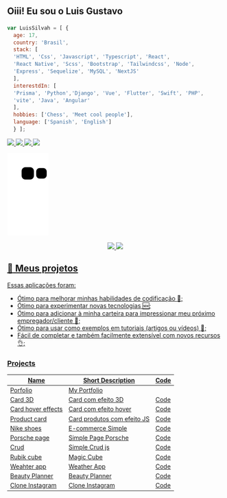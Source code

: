   <!-- 
    welcome my readme

    developer: Luis Silvah
    email: luisgsilva21@gmail.com
    date Create: ?

    webSite: https://luissilva.vercel.app/
   -->

## Oiii! Eu sou o Luis Gustavo 
```js
var LuisSilvah = [ {
  age: 17,
  country: 'Brasil',
  stack: [
  'HTML', 'Css', 'Javascript', 'Typescript', 'React', 
  'React Native', 'Scss', 'Bootstrap', 'Tailwindcss', 'Node', 
  'Express', 'Sequelize', 'MySQL', 'NextJS'
  ],
  interestdIn: [
  'Prisma', 'Python','Django', 'Vue', 'Flutter', 'Swift', 'PHP',
  'vite', 'Java', 'Angular'
  ],
  hobbies: ['Chess', 'Meet cool people'],
  language: ['Spanish', 'English']
  } ];
```
<p>
<a href="https://www.linkedin.com/in/luis-gustavo-4b35411ab/" rel="nofollow">
  <img src="https://camo.githubusercontent.com/c00f87aeebbec37f3ee0857cc4c20b21fefde8a96caf4744383ebfe44a47fe3f/68747470733a2f2f696d672e736869656c64732e696f2f62616467652f2d4c696e6b6564496e2d2532333030373742353f7374796c653d666f722d7468652d6261646765266c6f676f3d6c696e6b6564696e266c6f676f436f6c6f723d7768697465" data-canonical-src="https://img.shields.io/badge/-LinkedIn-%230077B5?style=for-the-badge&amp;logo=linkedin&amp;logoColor=white" style="max-width:100%;">
  </a>
<a href="https://www.instagram.com/_luis.silvah/" rel="nofollow">
  <img src="https://camo.githubusercontent.com/acaa286597b43c96dc02b69b90de15a65c52063e31835b763a061cc815f64bac/68747470733a2f2f696d672e736869656c64732e696f2f62616467652f2d496e7374616772616d2d2532334534343035463f7374796c653d666f722d7468652d6261646765266c6f676f3d696e7374616772616d266c6f676f436f6c6f723d7768697465" data-canonical-src="https://img.shields.io/badge/-Instagram-%23E4405F?style=for-the-badge&amp;logo=instagram&amp;logoColor=white" style="max-width:100%;">
  </a>
  <a  href="mailto:luisgsilva21@gmail.com" rel="nofollow" >
    <img src="https://img.shields.io/badge/-Gmail-%23333?style=for-the-badge&logo=gmail&logoColor=white" target="_blank">
  </a>
  <a href="https://www.github.com/LuisSilvah" rel="nofollow">
  <img src="https://img.shields.io/github/followers/LuisSilvah.svg?style=for-the-badge&logo=github&logoColor=white&label=Follow&maxAge=23333?" style="max-width:100%;">
  </a> 
</p>
  
![snake animation](https://github.com/LuisSilvah/LuisSilvah/blob/output/github-contribution-grid-snake.svg)

<div align="center">
  <a href="https://github.com/LuisSilvah">
  <img height="180em" src="https://github-readme-stats.vercel.app/api?username=LuisSilvah&show_icons=true&theme=dark&include_all_commits=true&count_private=true"/>
  <img height="180em" src="https://github-readme-stats.vercel.app/api/top-langs/?username=LuisSilvah&layout=compact&langs_count=7&theme=dark"/>
</div>

<!-- [![Luis GitHub stats](https://github-readme-stats.vercel.app/api?username=LuisSilvah)](https://github.com/LuisSilvah/github-readme-stats) -->

  ## :ledger: Meus projetos

Essas aplicações foram:

- Ótimo para melhorar minhas habilidades de codificação :muscle:;
- Ótimo para experimentar novas tecnologias 🆕;
- Ótimo para adicionar à minha carteira para impressionar meu próximo empregador/cliente :file_folder:;
- Ótimo para usar como exemplos em tutoriais (artigos ou vídeos) :page_with_curl:;
- Fácil de completar e também facilmente extensível com novos recursos :ok_hand:;

### Projects


| Name                                                                              | Short Description                                          | Code  |
| --------------------------------------------------------------------------------- | ---------------------------------------------------------- | ----- |
| [Porfolio](https://luissilvah.vercel.app/)| My Portfolio              
| [Card 3D](https://github.com/LuisSilvah/Mini-projetos/blob/main/Readme/Card-3D.md)| Card com efeito 3D                                         | [Code](https://github.com/LuisSilvah/Mini-projetos/tree/main/Card%203D) |
| [Card hover effects](https://github.com/LuisSilvah/Mini-projetos/blob/main/Readme/Card-hover-effects.md)| Card com efeito hover                | [Code](https://github.com/LuisSilvah/Mini-projetos/tree/main/Card%20Hover%20Effects) |
| [Product card](https://github.com/LuisSilvah/Mini-projetos/blob/main/Readme/Product-card.md)| Card produtos com efeito JS                      | [Code](https://github.com/LuisSilvah/Mini-projetos/tree/main/Product%20Card) |
| [Nike shoes](https://github.com/LuisSilvah/Mini-projetos/blob/main/Readme/Nike-Shoes.md)| E-commerce Simple                                    | [Code](https://github.com/LuisSilvah/Mini-projetos/tree/main/Nike%20Shoes)   |
| [Porsche page](https://github.com/LuisSilvah/Mini-projetos/blob/main/Readme/Porsche-page.md)| Simple Page Porsche                              | [Code](https://github.com/LuisSilvah/Mini-projetos/tree/main/Porsche-page) |
| [Crud](https://github.com/LuisSilvah/Mini-projetos/blob/main/Readme/Crud.md)| Simple Crud js                                                   | [Code](https://github.com/LuisSilvah/Mini-projetos/tree/main/Crud) |
| [Rubik cube](https://github.com/LuisSilvah/Mini-projetos/blob/main/Readme/Rubik-Cube.md)| Magic Cube                                           | [Code](https://github.com/LuisSilvah/Mini-projetos/tree/main/Rubik%20cube) |
| [Weahter app](https://github.com/LuisSilvah/Mini-projetos/blob/main/Readme/Weather-app.md)| Weather App                                        | [Code](https://github.com/LuisSilvah/Mini-projetos/tree/main/Weather%20app) |
| [Beauty Planner](https://github.com/LuisSilvah/Planner/blob/main/README.md)| Beauty Planner                                                    | [Code](https://github.com/LuisSilvah/Planner) |
| [Clone Instagram](https://github.com/LuisSilvah/Clone-instagram/blob/main/README.md)| Clone Instagram                                          | [Code](https://github.com/LuisSilvah/Clone-instagram) |
                         

